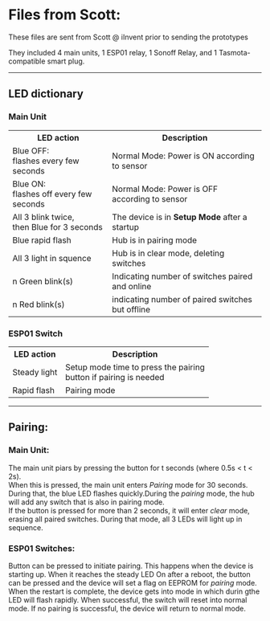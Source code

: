 <h1>Files from Scott:</h1>
<p>These files are sent from Scott @ iInvent prior to sending the prototypes

They included 4 main units, 1 ESP01 relay, 1 Sonoff Relay, and 1 Tasmota-compatible smart plug.</p>
<hr>
<h2>LED dictionary</h2>
<h3>Main Unit</h3>
<table>
    <tr>
        <th>LED action</th>
        <th>Description</th>
    </tr>
    <tr>
        <td>Blue OFF: <br>flashes every few seconds</td>
        <td>Normal Mode: Power is ON according to sensor</td>
    </tr>
    <tr>
        <td>Blue ON: <br>flashes off every few seconds</td>
        <td>Normal Mode: Power is OFF according to sensor
    <tr>
        <td>All 3 blink twice,<br> then Blue for 3 seconds</td>
        <td>The device is in <b>Setup Mode</b> after a startup</td>
    </tr>
    <tr>
        <td>Blue rapid flash</td>
        <td>Hub is in pairing mode</td>
    </tr>
    <tr>
        <td>All 3 light in squence</td>
        <td>Hub is in clear mode, deleting switches</td>
    </tr>
    <tr>
        <td>n Green blink(s)</td>
        <td>Indicating number of switches paired and online</td>
    </tr>
    <tr>
        <td>n Red blink(s)</td>
        <td>indicating number of paired switches but offline</td>
    </tr>
</table>
<h3>ESP01 Switch</h3>
<table>
    <tr>
        <th>LED action</th>
        <th>Description</th>
    </tr>
    <tr>
        <td>Steady light</td>
        <td>Setup mode time to press the pairing <br>button if pairing is needed</td>
    </tr>
    <tr>
        <td>Rapid flash</td>
        <td>Pairing mode</td>
</table>
<hr>
<h2>Pairing:</h2>
<h3>Main Unit:</h3>
<p>The main unit piars by pressing the button for t seconds (where 0.5s &lt t &lt 2s).<br>When this is pressed, the main unit enters <i>Pairing</i> mode for 30 seconds. During that, the blue LED flashes quickly.During the <i>pairing</i> mode, the hub will add any switch that is also in pairing mode.<br>
If the button is pressed for more than 2 seconds, it will enter <i>clear</i> mode, erasing all paired switches. During that mode, all 3 LEDs will light up in sequence.</p>
<h3>ESP01 Switches:</h3>
<p>Button can be pressed to initiate pairing. This happens when the device is starting up. When it reaches the steady LED On after a reboot, the button can be pressed and the device will set a flag on EEPROM for <i>pairing</i> mode. When the restart is complete, the device gets into mode in which durin gthe LED will flash rapidly. When successful, the switch will reset into normal mode. If no pairing is successful, the device will return to normal mode.
</P>




